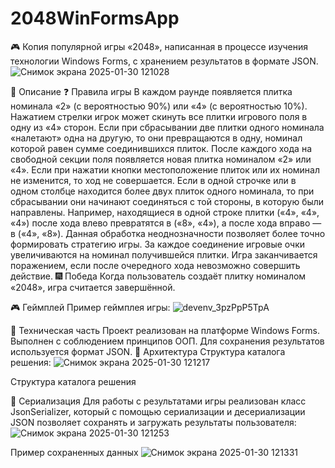 # 2048WinFormsApp
🎮 Копия популярной игры «2048», написанная в процессе изучения технологии Windows Forms, с хранением результатов в формате JSON.
![Снимок экрана 2025-01-30 121028](https://github.com/user-attachments/assets/9135d6a7-7470-4799-90c7-a481226b9893)


📄 Описание
❓ Правила игры
В каждом раунде появляется плитка номинала «2» (с вероятностью 90%) или «4» (с вероятностью 10%).
Нажатием стрелки игрок может скинуть все плитки игрового поля в одну из «4» сторон. Если при сбрасывании две плитки одного номинала «налетают» одна на другую, то они превращаются в одну, номинал которой равен сумме соединившихся плиток. После каждого хода на свободной секции поля появляется новая плитка номиналом «2» или «4». Если при нажатии кнопки местоположение плиток или их номинал не изменится, то ход не совершается.
Если в одной строчке или в одном столбце находится более двух плиток одного номинала, то при сбрасывании они начинают соединяться с той стороны, в которую были направлены. Например, находящиеся в одной строке плитки («4», «4», «4») после хода влево превратятся в («8», «4»), а после хода вправо — в («4», «8»). Данная обработка неоднозначности позволяет более точно формировать стратегию игры.
За каждое соединение игровые очки увеличиваются на номинал получившейся плитки.
Игра заканчивается поражением, если после очередного хода невозможно совершить действие.
🎆 Победа
Когда пользователь создаёт плитку номиналом «2048», игра считается завершённой.

🎮 Геймплей
Пример геймплея игры:
![devenv_3pzPpP5TpA](https://github.com/user-attachments/assets/ebb8820a-28a5-4522-b9dd-13408e6104ca)


🔧 Техническая часть
Проект реализован на платформе Windows Forms.
Выполнен с соблюдением принципов ООП.
Для сохранения результатов используется формат JSON.
🧩 Архитектура
Структура каталога решения:
![Снимок экрана 2025-01-30 121217](https://github.com/user-attachments/assets/4261c517-dbe5-4c03-968b-d0d27571152b)

Структура каталога решения

📝 Сериализация
Для работы с результатами игры реализован класс JsonSerializer, который с помощью сериализации и десериализации JSON позволяет сохранять и загружать результаты пользователя:
![Снимок экрана 2025-01-30 121253](https://github.com/user-attachments/assets/561bc6f8-a027-49d9-a98a-b3e611e5df77)

Пример сохраненных данных
![Снимок экрана 2025-01-30 121331](https://github.com/user-attachments/assets/b331049c-99e7-457d-9a67-72ac68da6142)
